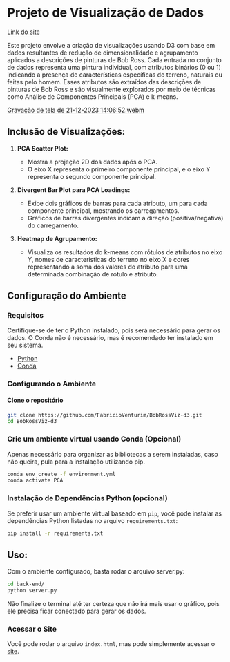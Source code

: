 # Projeto de Visualização de Dados

[Link do site](https://fabricioventurim.github.io/BobRossViz-d3/)

Este projeto envolve a criação de visualizações usando D3 com base em dados resultantes de redução de dimensionalidade e agrupamento aplicados a descrições de pinturas de Bob Ross. Cada entrada no conjunto de dados representa uma pintura individual, com atributos binários (0 ou 1) indicando a presença de características específicas do terreno, naturais ou feitas pelo homem. Esses atributos são extraídos das descrições de pinturas de Bob Ross e são visualmente explorados por meio de técnicas como Análise de Componentes Principais (PCA) e k-means.

[Gravação de tela de 21-12-2023 14:06:52.webm](https://github.com/FabricioVenturim/BobRossViz-d3/assets/86852019/23bda1cd-890d-4674-83cc-3c50b2da2e0a)

## Inclusão de Visualizações:

1. **PCA Scatter Plot:**
   - Mostra a projeção 2D dos dados após o PCA.
   - O eixo X representa o primeiro componente principal, e o eixo Y representa o segundo componente principal.

2. **Divergent Bar Plot para PCA Loadings:**
   - Exibe dois gráficos de barras para cada atributo, um para cada componente principal, mostrando os carregamentos.
   - Gráficos de barras divergentes indicam a direção (positiva/negativa) do carregamento.

3. **Heatmap de Agrupamento:**
   - Visualiza os resultados do k-means com rótulos de atributos no eixo Y, nomes de características do terreno no eixo X e cores representando a soma dos valores do atributo para uma determinada combinação de rótulo e atributo.

## Configuração do Ambiente

### Requisitos

Certifique-se de ter o Python instalado, pois será necessário para gerar os dados. O Conda não é necessário, mas é recomendado ter instalado em seu sistema.

- [Python](https://www.python.org/downloads/)
- [Conda](https://docs.conda.io/en/latest/miniconda.html)

### Configurando o Ambiente

#### Clone o repositório

```bash
git clone https://github.com/FabricioVenturim/BobRossViz-d3.git
cd BobRossViz-d3
```


### Crie um ambiente virtual usando Conda (Opcional)

Apenas necessário para organizar as bibliotecas a serem instaladas, caso não queira, pula para a instalação utilizando pip.

```bash
conda env create -f environment.yml
conda activate PCA
```

### Instalação de Dependências Python (opcional)
Se preferir usar um ambiente virtual baseado em `pip`, você pode instalar as dependências Python listadas no arquivo `requirements.txt`:

```bash
pip install -r requirements.txt
```

## Uso:

Com o ambiente configurado, basta rodar o arquivo server.py:

```bash
cd back-end/
python server.py
```
Não finalize o terminal até ter certeza que não irá mais usar o gráfico, pois ele precisa ficar conectado para gerar os dados.

### Acessar o Site

Você pode rodar o arquivo `index.html`, mas pode simplemente acessar o [site](https://fabricioventurim.github.io/BobRossViz-d3/).



